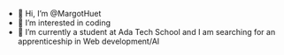 - 👋 Hi, I’m @MargotHuet
- 👀 I’m interested in coding
- 🌱 I’m currently a student at Ada Tech School and I am searching for an apprenticeship in Web development/AI

<!---
MargotHuet/MargotHuet is a ✨ special ✨ repository because its `README.md` (this file) appears on your GitHub profile.
You can click the Preview link to take a look at your changes.
--->
